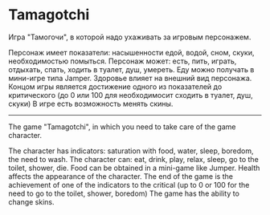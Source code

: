 # Tamagotchi

Игра "Тамогочи", в которой надо ухаживать за игровым персонажем.

Персонаж имеет показатели: насышенности едой, водой, сном, скуки, необходимостью помыться.
Персонаж может: есть, пить, играть, отдыхать, спать, ходить в туалет, душ, умереть.
Еду можно получать в мини-игре типа Jamper.
Здоровье влияет на внешний вид персонажа.
Концом игры является достижение одного из показателей до критического (до 0 или 100 для необходимосит сходить в туалет, душ, скуки)
В игре есть возможность менять скины.

----------

The game "Tamagotchi", in which you need to take care of the game character.

The character has indicators: saturation with food, water, sleep, boredom, the need to wash.
The character can: eat, drink, play, relax, sleep, go to the toilet, shower, die.
Food can be obtained in a mini-game like Jumper.
Health affects the appearance of the character.
The end of the game is the achievement of one of the indicators to the critical (up to 0 or 100 for the need to go to the toilet, shower, boredom)
The game has the ability to change skins.

